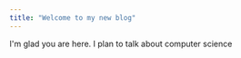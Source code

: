 ```yaml
---
title: "Welcome to my new blog"
---
```


I'm glad you are here. I plan to talk about computer science 

